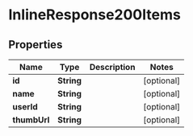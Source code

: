 
# InlineResponse200Items

## Properties
Name | Type | Description | Notes
------------ | ------------- | ------------- | -------------
**id** | **String** |  |  [optional]
**name** | **String** |  |  [optional]
**userId** | **String** |  |  [optional]
**thumbUrl** | **String** |  |  [optional]



